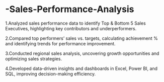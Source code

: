 # -Sales-Performance-Analysis

1.Analyzed sales performance data to identify Top & Bottom 5 Sales Executives, highlighting key contributors and underperformers.

2.Compared top performers’ sales vs. targets, calculating achievement % and identifying trends for performance improvement.

3.Conducted regional sales analysis, uncovering growth opportunities and optimizing sales strategies.

4.Developed data-driven insights and dashboards in Excel, Power BI, and SQL, improving decision-making efficiency.

